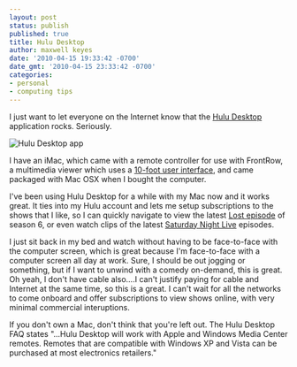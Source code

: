 ```yaml
---
layout: post
status: publish
published: true
title: Hulu Desktop
author: maxwell keyes
date: '2010-04-15 19:33:42 -0700'
date_gmt: '2010-04-15 23:33:42 -0700'
categories:
- personal
- computing tips
---
```


I just want to let everyone on the Internet know that the [Hulu Desktop](http://www.hulu.com/labs/hulu-desktop) application
rocks. Seriously.

![Hulu Desktop app]({{site.assets.url_prefix}}/images/posts/hulu-desktop.gif "Hulu Desktop application")

I have an iMac, which came with a remote controller for use with FrontRow, a multimedia viewer which uses a
[10-foot user interface](http://en.wikipedia.org/wiki/10-foot_user_interface), and came packaged with Mac OSX
when I bought the computer.

I've been using Hulu Desktop for a while with my Mac now and it works great. It ties into my Hulu account and lets
me setup subscriptions to the shows that I like, so I can quickly navigate to view the latest
[Lost episode](http://www.hulu.com/lost) of season 6, or even watch clips of the latest
[Saturday Night Live](http://www.hulu.com/saturday-night-live) episodes.

I just sit back in my bed and watch without having to be face-to-face with the computer screen, which is great because
I'm face-to-face with a computer screen all day at work. Sure, I should be out jogging or something, but if I want to
unwind with a comedy on-demand, this is great. Oh yeah, I don't have cable also....I can't justify paying for cable and
Internet at the same time, so this is a great. I can't wait for all the networks to come onboard and offer subscriptions
to view shows online, with very minimal commercial interuptions.

If you don't own a Mac, don't think that you're left out. The Hulu Desktop FAQ states "...Hulu Desktop will work with
Apple and Windows Media Center remotes. Remotes that are compatible with Windows XP and Vista can be purchased at most
electronics retailers."

